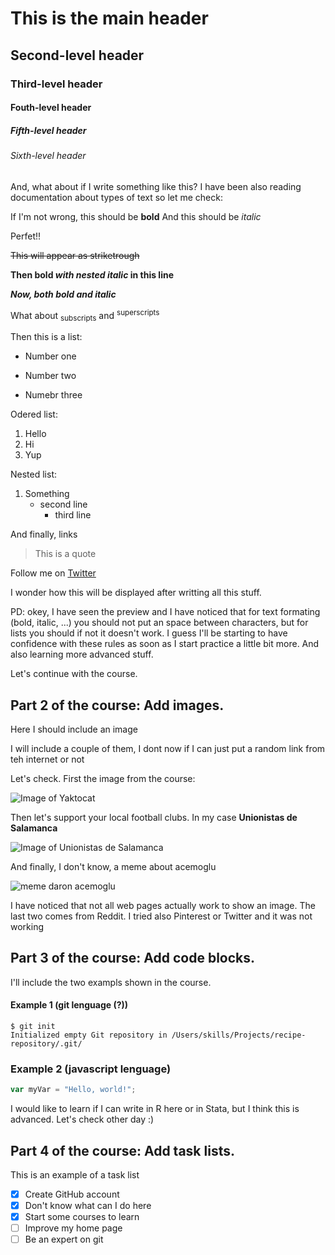 # This is the main header
## Second-level header
### Third-level header
#### Fouth-level header
##### Fifth-level header
###### Sixth-level header

And, what about if I write something like this?
I have been also reading documentation about types of text so let me check:

If I'm not wrong, this should be **bold**
And this should be *italic*

Perfet!!

~~This will appear as striketrough~~

**Then bold _with nested italic_ in this line**

***Now, both bold and italic***

What about <sub>subscripts</sub> and <sup>superscripts</sup>

Then this is a list:
- Number one
* Number two
+ Numebr three

Odered list:
1. Hello
2. Hi
3. Yup

Nested list:
1. Something
   - second line
     - third line

And finally, links
>This is a quote

Follow me on [Twitter](https://x.com/Angel_SnchzDnl)


I wonder how this will be displayed after writting all this stuff.

PD: okey, I have seen the preview and I have noticed that for text formating (bold, italic, ...) you should not put an space between characters, but for lists you should if not it doesn't work.
I guess I'll be starting to have confidence with these rules as soon as I start practice a little bit more.
And also learning more advanced stuff.


Let's continue with the course.


## Part 2 of the course: Add images.

Here I should include an image

I will include a couple of them, I dont now if I can just put a random link from teh internet or not

Let's check.
First the image from the course:

![Image of Yaktocat](https://octodex.github.com/images/yaktocat.png)

Then let's support your local football clubs. In my case **Unionistas de Salamanca**

![Image of Unionistas de Salamanca](https://external-preview.redd.it/cope-unionistas-de-salamanca-will-pay-homage-to-ud-v0-7gzTGY-sImFh9hVQ44znRHvIwro51hLVtqoM315lQgY.jpg?auto=webp&s=6db5510c04ac5a5992f3e850ea45009e27ce6dfe)

And finally, I don't know, a meme about acemoglu

![meme daron acemoglu](https://preview.redd.it/citing-marx-citing-acemoglu-v0-cj4pfprjbzsd1.jpeg?auto=webp&s=80dc79dce7e1039bd8164394b50ae58f740b463c)


I have noticed that not all web pages actually work to show an image. The last two comes from Reddit. I tried also Pinterest or Twitter and it was not working


## Part 3 of the course: Add code blocks.

I'll include the two exampls shown in the course.

#### Example 1 (git lenguage (?))
```
$ git init
Initialized empty Git repository in /Users/skills/Projects/recipe-repository/.git/
```

### Example 2 (javascript lenguage)
``` javascript
var myVar = "Hello, world!";
```


I would like to learn if I can write in R here or in Stata, but I think this is advanced. Let's check other day :)


## Part 4 of the course: Add task lists.

This is an example of a task list
- [x] Create GitHub account
- [x] Don't know what can I do here
- [x] Start some courses to learn
- [ ] Improve my home page
- [ ] Be an expert on git
